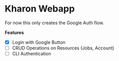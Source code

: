 # Kharon Webapp

For now this only creates the Google Auth flow.


**Features**

- [x] Login with Google Button
- [ ] CRUD Operations on Resources (Jobs, Account)
- [ ] CLI Authentication
